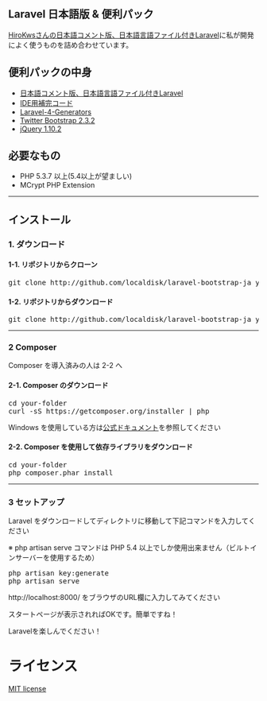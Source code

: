 ## Laravel 日本語版 & 便利パック

[HiroKwsさんの日本語コメント版、日本語言語ファイル付きLaravel](https://github.com/HiroKws/laravel)に私が開発によく使うものを詰め合わせています。

## 便利パックの中身

* [日本語コメント版、日本語言語ファイル付きLaravel](https://github.com/HiroKws/laravel)
* [IDE用補完コード](https://github.com/barryvdh/laravel-ide-helper)
* [Laravel-4-Generators](https://github.com/JeffreyWay/Laravel-4-Generators)
* [Twitter Bootstrap 2.3.2](http://twitter.github.io/bootstrap/)
* [jQuery 1.10.2](http://jquery.com)

## 必要なもの
* PHP 5.3.7 以上(5.4以上が望ましい)
* MCrypt PHP Extension

-----

## インストール

### 1. ダウンロード

#### 1-1. リポジトリからクローン

<pre>
git clone http://github.com/localdisk/laravel-bootstrap-ja your-folder
</pre>

#### 1-2. リポジトリからダウンロード

<pre>
git clone http://github.com/localdisk/laravel-bootstrap-ja your-folder
</pre>

-----

### 2 Composer 

Composer を導入済みの人は 2-2 へ

#### 2-1. Composer のダウンロード

<pre>
cd your-folder
curl -sS https://getcomposer.org/installer | php
</pre>

Windows を使用している方は[公式ドキュメント](http://getcomposer.org/doc/00-intro.md)を参照してください

#### 2-2. Composer を使用して依存ライブラリをダウンロード

<pre>
cd your-folder
php composer.phar install
</pre>

-----

### 3 セットアップ

Laravel をダウンロードしてディレクトリに移動して下記コマンドを入力してください

※ php artisan serve コマンドは PHP 5.4 以上でしか使用出来ません（ビルトインサーバーを使用するため）

<pre>
php artisan key:generate
php artisan serve
</pre>

http://localhost:8000/ をブラウザのURL欄に入力してみてください

スタートページが表示されればOKです。簡単ですね！

Laravelを楽しんでください！

# ライセンス
[MIT license](http://opensource.org/licenses/MIT)